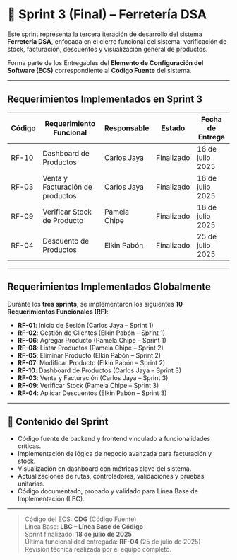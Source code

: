 # 🚀 Sprint 3 (Final) – Ferretería DSA

Este sprint representa la tercera iteración de desarrollo del sistema **Ferretería DSA**, enfocada en el cierre funcional del sistema: verificación de stock, facturación, descuentos y visualización general de productos.

Forma parte de los Entregables del **Elemento de Configuración del Software (ECS)** correspondiente al **Código Fuente** del sistema.

---

## Requerimientos Implementados en Sprint 3

| Código   | Requerimiento Funcional                   | Responsable     | Estado     | Fecha de Entrega   |
|----------|-------------------------------------------|------------------|------------|--------------------|
| RF-10    | Dashboard de Productos                    | Carlos Jaya      | Finalizado | 18 de julio 2025   |
| RF-03    | Venta y Facturación de productos          | Carlos Jaya      | Finalizado | 18 de julio 2025   |
| RF-09    | Verificar Stock de Producto               | Pamela Chipe     | Finalizado | 18 de julio 2025   |
| RF-04    | Descuento de Productos                    | Elkin Pabón      | Finalizado | 25 de julio 2025   |

---

## Requerimientos Implementados Globalmente

Durante los **tres sprints**, se implementaron los siguientes **10 Requerimientos Funcionales (RF)**:

- **RF-01**: Inicio de Sesión (Carlos Jaya – Sprint 1)
- **RF-02**: Gestión de Clientes (Elkin Pabón – Sprint 1)
- **RF-06**: Agregar Producto (Pamela Chipe – Sprint 1)
- **RF-08**: Listar Productos (Pamela Chipe – Sprint 2)
- **RF-05**: Eliminar Producto (Elkin Pabón – Sprint 2)
- **RF-07**: Modificar Producto (Elkin Pabón – Sprint 2)
- **RF-10**: Dashboard de Productos (Carlos Jaya – Sprint 3)
- **RF-03**: Venta y Facturación (Carlos Jaya – Sprint 3)
- **RF-09**: Verificar Stock (Pamela Chipe – Sprint 3)
- **RF-04**: Aplicar Descuentos (Elkin Pabón – Sprint 3)

---

## 📁 Contenido del Sprint

- Código fuente de backend y frontend vinculado a funcionalidades críticas.
- Implementación de lógica de negocio avanzada para facturación y stock.
- Visualización en dashboard con métricas clave del sistema.
- Actualizaciones de rutas, controladores, validaciones y pruebas unitarias.
- Código documentado, probado y validado para Línea Base de Implementación (LBC).

---

> Código del ECS: **CDG** (Código Fuente)  
> Línea Base: **LBC – Línea Base de Código**  
> Sprint finalizado: **18 de julio de 2025**  
> Última funcionalidad entregada: **RF-04** (25 de julio de 2025)  
> Revisión técnica realizada por el equipo completo.
